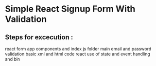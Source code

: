 # Simple React Signup Form With Validation

## Steps for excecution :
react form app
components and index js folder
main email and password validation 
basic xml and html code 
react use of state and event 
handling and bin
